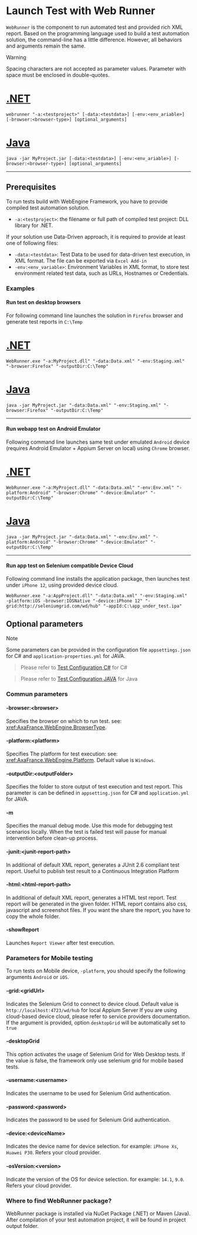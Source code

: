 # Launch Test with Web Runner
`WebRunner` is the component to run automated test and provided rich XML report.
Based on the programming language used to build a test automation solution, the command-line has a little difference.
However, all behaviors and arguments remain the same.

> [!WARNING]
> Spacing characters are not accepted as parameter values. Parameter with space must be enclosed in double-quotes.

# [.NET](#tab/netcore)
```batch
webrunner "-a:<testproject>" [-data:<testdata>] [-env:<env_ariable>] [-browser:<browser-type>] [optional_arguments]
```
# [Java](#tab/java)
```batch
java -jar MyProject.jar [-data:<testdata>] [-env:<env_ariable>] [-browser:<browser-type>] [optional_arguments]
```
***

## Prerequisites
To run tests build with WebEngine Framework, you have to provide compiled test automation solution.
* `-a:<testproject>`: the filename or full path of compiled test project: DLL library for .NET.

If your solution use Data-Driven approach, it is required to provide at least one of following files:
* `-data:<testdata>`: Test Data to be used for data-driven test execution, in XML format. The file can be exported via `Excel Add-in`
* `-env:<env_variable>`: Environment Variables in XML format, to store test environment related test data, such as URLs, Hostnames or Credentials.


### Examples
#### Run test on desktop browsers
For following command line launches the solution in `Firefox` browser and generate test reports in `C:\Temp`

# [.NET](#tab/netcore)
```batch
WebRunner.exe "-a:MyProject.dll" "-data:Data.xml" "-env:Staging.xml" "-browser:Firefox" "-outputDir:C:\Temp"
```

# [Java](#tab/java)
```batch
java -jar MyProject.jar "-data:Data.xml" "-env:Staging.xml" "-browser:Firefox" "-outputDir:C:\Temp"
```
***


#### Run webapp test on Android Emulator
Following command line launches same test under emulated `Android` device (requires Android Emulator + Appium Server on local) using `Chrome` browser.

# [.NET](#tab/netcore)
```batch
WebRunner.exe "-a:MyProject.dll" "-data:Data.xml" "-env:Env.xml" "-platform:Android" "-browser:Chrome" "-device:Emulator" "-outputDir:C:\Temp"
```

# [Java](#tab/java)
```batch
java -jar MyProject.jar "-data:Data.xml" "-env:Env.xml" "-platform:Android" "-browser:Chrome" "-device:Emulator" "-outputDir:C:\Temp"
```
***

#### Run app test on Selenium compatible Device Cloud
Following command line installs the application package, then launches test under `iPhone 12`, using provided device cloud.
```batch
WebRunner.exe "-a:AppProject.dll" "-data:Data.xml" "-env:Staging.xml" -platform:iOS -browser:IOSNative "-device:iPhone 12" "-grid:http://seleniumgrid.com/wd/hub" "-appId:C:\app_under_test.ipa"
```


## Optional parameters

> [!NOTE]
> Some parameters can be provided in the configuration file `appsettings.json` for C# and `application-properties.yml` for JAVA.

> Please refer to [Test Configuration C#](appsettings.md) for C#

> Please refer to [Test Configuration JAVA](appsettings-java.md) for Java

### Commun parameters
#### -browser:\<browser>
Specifies the browser on which to run test. see: <xref:AxaFrance.WebEngine.BrowserType>.
#### -platform:\<platform>
Specifies The platform for test execution: see: <xref:AxaFrance.WebEngine.Platform>. Default value is `Windows`.
#### -outputDir:\<outputFolder>
Specifies the folder to store output of test execution and test report. This parameter is can be defined in `appsetting.json` for C# and `application.yml` for JAVA.

#### -m
Specifies the manual debug mode. Use this mode for debugging test scenarios locally. When the test is failed test will pause for manual intervention before clean-up process.

#### -junit:\<junit-report-path>
In additional of default XML report, generates a JUnit 2.6 compliant test report. Useful to publish test result to a Continuous Integration Platform

#### -html:\<html-report-path>
In additional of default XML report, generates a HTML test report. Test report will be generated in the given folder. HTML report contains also css, javascript and screenshot files. If you want the share the report, you have to copy the whole folder.

#### -showReport
Launches `Report Viewer` after test execution.

### Parameters for Mobile testing
To run tests on Mobile device, `-platform`, you should specify the following arguments `Android` or `iOS`.

#### -grid:\<gridUrl>
Indicates the Selenium Grid to connect to device cloud. Default value is `http://localhost:4723/wd/hub` for local Appium Server
If you are using cloud-based device cloud, please refer to service providers documentation.
If the argument is provided, option `desktopGrid` will be automatically set to `true`

#### -desktopGrid
This option activates the usage of Selenium Grid for Web Desktop tests. If the value is false, the framework only use selenium grid for mobile based tests.

#### -username:\<username>
Indicates the username to be used for Selenium Grid authentication.

#### -password:\<password>
Indicates the password to be used for Selenium Grid authentication.

#### -device:\<deviceName>
Indicates the device name for device selection. for example: `iPhone Xs`, `Huawei P30`. Refers your cloud provider.

#### -osVersion:\<version>
Indicate the version of the OS for device selection. for example: `14.1`, `9.0`. Refers your cloud provider.

### Where to find WebRunner package?
WebRunner package is installed via NuGet Package (.NET) or Maven (Java).
After compilation of your test automation project, it will be found in project output folder.
